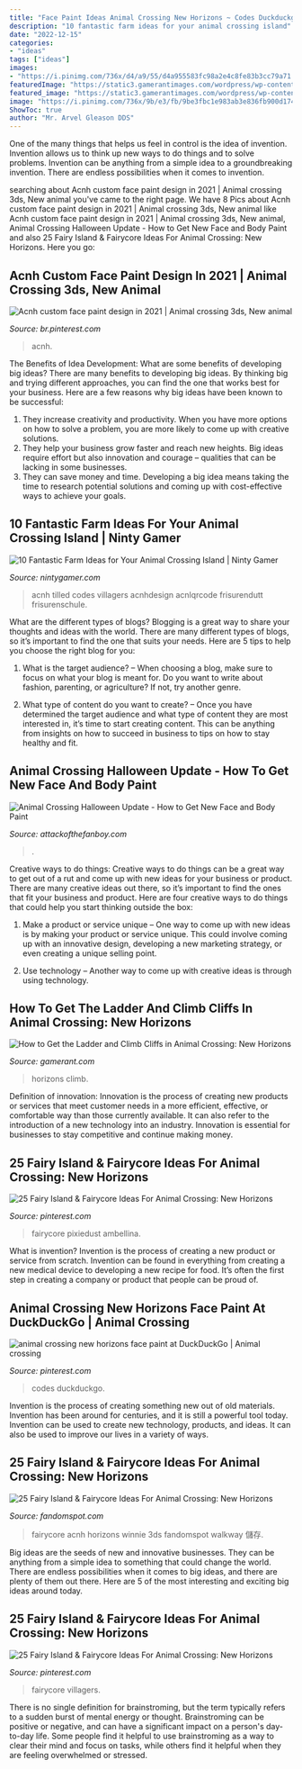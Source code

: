 ```yaml
---
title: "Face Paint Ideas Animal Crossing New Horizons ~ Codes Duckduckgo"
description: "10 fantastic farm ideas for your animal crossing island"
date: "2022-12-15"
categories:
- "ideas"
tags: ["ideas"]
images:
- "https://i.pinimg.com/736x/d4/a9/55/d4a955583fc98a2e4c8fe83b3cc79a71.jpg"
featuredImage: "https://static3.gamerantimages.com/wordpress/wp-content/uploads/2020/03/animal-crossing-new-horizons-ladder.jpg"
featured_image: "https://static3.gamerantimages.com/wordpress/wp-content/uploads/2020/03/animal-crossing-new-horizons-ladder.jpg"
image: "https://i.pinimg.com/736x/9b/e3/fb/9be3fbc1e983ab3e836fb900d174d1d0.jpg"
ShowToc: true
author: "Mr. Arvel Gleason DDS"
---
```



One of the many things that helps us feel in control is the idea of invention. Invention allows us to think up new ways to do things and to solve problems. Invention can be anything from a simple idea to a groundbreaking invention. There are endless possibilities when it comes to invention. 

	

		
searching about Acnh custom face paint design in 2021 | Animal crossing 3ds, New animal you've came to the right page. We have 8 Pics about Acnh custom face paint design in 2021 | Animal crossing 3ds, New animal like Acnh custom face paint design in 2021 | Animal crossing 3ds, New animal, Animal Crossing Halloween Update - How to Get New Face and Body Paint and also 25 Fairy Island &amp; Fairycore Ideas For Animal Crossing: New Horizons. Here you go:
		
    
## Acnh Custom Face Paint Design In 2021 | Animal Crossing 3ds, New Animal

<img loading=lazy src="https://i.pinimg.com/736x/46/96/fb/4696fbadd93c8894ddaf06d9d9318cf4.jpg" onerror="this.onerror=null;this.src='https://tse3.mm.bing.net/th?id=OIP.3gen5Eg138658aKqtg-oNQHaEK&amp;pid=15.1';" alt="Acnh custom face paint design in 2021 | Animal crossing 3ds, New animal">

_Source: br.pinterest.com_

>acnh. 

	

The Benefits of Idea Development: What are some benefits of developing big ideas?
There are many benefits to developing big ideas. By thinking big and trying different approaches, you can find the one that works best for your business. Here are a few reasons why big ideas have been known to be successful: 
1. They increase creativity and productivity. When you have more options on how to solve a problem, you are more likely to come up with creative solutions. 
2. They help your business grow faster and reach new heights. Big ideas require effort but also innovation and courage – qualities that can be lacking in some businesses. 
3. They can save money and time. Developing a big idea means taking the time to research potential solutions and coming up with cost-effective ways to achieve your goals.

    
## 10 Fantastic Farm Ideas For Your Animal Crossing Island | Ninty Gamer

<img loading=lazy src="https://i0.wp.com/nintygamer.com/wp-content/uploads/2021/05/animal-crossing-farm-ideas-10.png?resize=700%2C394&amp;ssl=1" onerror="this.onerror=null;this.src='https://tse4.mm.bing.net/th?id=OIP.bjehofQT7ZURgp51InExxgHaEK&amp;pid=15.1';" alt="10 Fantastic Farm Ideas for Your Animal Crossing Island | Ninty Gamer">

_Source: nintygamer.com_

>acnh tilled codes villagers acnhdesign acnlqrcode frisurendutt frisurenschule. 

	

What are the different types of blogs?
Blogging is a great way to share your thoughts and ideas with the world. There are many different types of blogs, so it’s important to find the one that suits your needs. Here are 5 tips to help you choose the right blog for you: 
1. What is the target audience? – When choosing a blog, make sure to focus on what your blog is meant for. Do you want to write about fashion, parenting, or agriculture? If not, try another genre. 

2. What type of content do you want to create? – Once you have determined the target audience and what type of content they are most interested in, it’s time to start creating content. This can be anything from insights on how to succeed in business to tips on how to stay healthy and fit. 


    
## Animal Crossing Halloween Update - How To Get New Face And Body Paint

<img loading=lazy src="https://attackofthefanboy.com/wp-content/uploads/2020/10/Animal-Crossing-Halloween-Update-How-to-Get-New-Face-and-Body-Paint-Colors.jpg" onerror="this.onerror=null;this.src='https://tse1.mm.bing.net/th?id=OIP._xU1i3bS4nVsJfUId3PzAgHaEK&amp;pid=15.1';" alt="Animal Crossing Halloween Update - How to Get New Face and Body Paint">

_Source: attackofthefanboy.com_

>. 

	

Creative ways to do things:
Creative ways to do things can be a great way to get out of a rut and come up with new ideas for your business or product. There are many creative ideas out there, so it’s important to find the ones that fit your business and product. Here are four creative ways to do things that could help you start thinking outside the box:
1. Make a product or service unique – One way to come up with new ideas is by making your product or service unique. This could involve coming up with an innovative design, developing a new marketing strategy, or even creating a unique selling point.

2. Use technology – Another way to come up with creative ideas is through using technology.

    
## How To Get The Ladder And Climb Cliffs In Animal Crossing: New Horizons

<img loading=lazy src="https://static3.gamerantimages.com/wordpress/wp-content/uploads/2020/03/animal-crossing-new-horizons-ladder.jpg" onerror="this.onerror=null;this.src='https://tse2.mm.bing.net/th?id=OIP.05OkmzvnFxYaizmym9QS3AHaDt&amp;pid=15.1';" alt="How to Get the Ladder and Climb Cliffs in Animal Crossing: New Horizons">

_Source: gamerant.com_

>horizons climb. 

	

Definition of innovation:
Innovation is the process of creating new products or services that meet customer needs in a more efficient, effective, or comfortable way than those currently available. It can also refer to the introduction of a new technology into an industry. Innovation is essential for businesses to stay competitive and continue making money.

    
## 25 Fairy Island &amp; Fairycore Ideas For Animal Crossing: New Horizons

<img loading=lazy src="https://i.pinimg.com/736x/9b/e3/fb/9be3fbc1e983ab3e836fb900d174d1d0.jpg" onerror="this.onerror=null;this.src='https://tse3.mm.bing.net/th?id=OIP.LgLLuFdMkWew50BjWlC79QHaEK&amp;pid=15.1';" alt="25 Fairy Island &amp; Fairycore Ideas For Animal Crossing: New Horizons">

_Source: pinterest.com_

>fairycore pixiedust ambellina. 

	

What is invention?
Invention is the process of creating a new product or service from scratch. Invention can be found in everything from creating a new medical device to developing a new recipe for food. It’s often the first step in creating a company or product that people can be proud of.

    
## Animal Crossing New Horizons Face Paint At DuckDuckGo | Animal Crossing

<img loading=lazy src="https://i.pinimg.com/736x/a7/03/35/a70335e6931071384f7041dcc250689e.jpg" onerror="this.onerror=null;this.src='https://tse2.mm.bing.net/th?id=OIP.oFchm32yEDBTPEWzOw67tQHaF9&amp;pid=15.1';" alt="animal crossing new horizons face paint at DuckDuckGo | Animal crossing">

_Source: pinterest.com_

>codes duckduckgo. 

	

Invention is the process of creating something new out of old materials. Invention has been around for centuries, and it is still a powerful tool today. Invention can be used to create new technology, products, and ideas. It can also be used to improve our lives in a variety of ways.

    
## 25 Fairy Island &amp; Fairycore Ideas For Animal Crossing: New Horizons

<img loading=lazy src="https://static.fandomspot.com/images/03/12615/25-fairycore-walkway-acnh.jpg" onerror="this.onerror=null;this.src='https://tse1.mm.bing.net/th?id=OIP.YsBjpY1ERhiZBECVkF3_ZQHaEK&amp;pid=15.1';" alt="25 Fairy Island &amp; Fairycore Ideas For Animal Crossing: New Horizons">

_Source: fandomspot.com_

>fairycore acnh horizons winnie 3ds fandomspot walkway 儲存. 

	

Big ideas are the seeds of new and innovative businesses. They can be anything from a simple idea to something that could change the world. There are endless possibilities when it comes to big ideas, and there are plenty of them out there. Here are 5 of the most interesting and exciting big ideas around today.

    
## 25 Fairy Island &amp; Fairycore Ideas For Animal Crossing: New Horizons

<img loading=lazy src="https://i.pinimg.com/736x/d4/a9/55/d4a955583fc98a2e4c8fe83b3cc79a71.jpg" onerror="this.onerror=null;this.src='https://tse2.mm.bing.net/th?id=OIP.gbrvucAGrVZHeAxb0PU4HQHaEK&amp;pid=15.1';" alt="25 Fairy Island &amp; Fairycore Ideas For Animal Crossing: New Horizons">

_Source: pinterest.com_

>fairycore villagers. 

	

There is no single definition for brainstroming, but the term typically refers to a sudden burst of mental energy or thought. Brainstroming can be positive or negative, and can have a significant impact on a person's day-to-day life. Some people find it helpful to use brainstroming as a way to clear their mind and focus on tasks, while others find it helpful when they are feeling overwhelmed or stressed.

